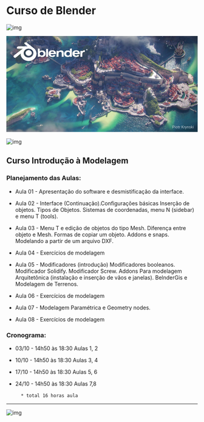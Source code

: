 # Curso de Blender

![img](https://download.blender.org/branding/blender_logo.png)

![img](./figs/splash_blender_33_lts.jpg)

![img](https://www.blender.org/wp-content/uploads/2020/07/blender_logo_no_socket_black.png?x63839)



<!--
- Apresentação do software e desmistificação da interface.
- Interface (Continuação).Configurações básicas Inserção de objetos. Tipos de Objetos. Sistemas de coordenadas,  menu N (side bar) e menu T.

- Menu T e edição de objetos do tipo Mesh. Diferença entre objeto e Mesh. Formas de copiar um objeto. Addons e snaps.

- Modificadores
- Modelagem Paramétrica e Geometry nodes. 
- BelnderGis e Modelagem de Terrenos.

 - Materiais, Slots, UVmap. Exercícios de UVunrap
- Texturas no properties, texturas no shader
- Materiais e texturas Exercício
- baixando blocos e texturas. Ajustando a cena para o render. Iluminação
- Render Image - configurações 
- Basico de animação pela timeline.  Animação de movimento de câmera - Render -->

## Curso Introdução à Modelagem

### Planejamento das Aulas:

* Aula 01 - Apresentação do software e desmistificação da interface.

* Aula 02 - Interface (Continuação).Configurações básicas Inserção de objetos. Tipos de Objetos. Sistemas de coordenadas,  menu N (sidebar) e menu T (tools).

* Aula 03 - Menu T e edição de objetos do tipo Mesh. Diferença entre objeto e Mesh. Formas de copiar um objeto. Addons e snaps.  Modelando a partir de um arquivo DXF.

* Aula 04 - Exercícios de modelagem

* Aula 05 - Modificadores (introdução) Modificadores booleanos. Modificador Solidify. Modificador Screw. Addons Para modelagem Arquitetônica (instalação e inserção de vãos e janelas). BelnderGis e Modelagem de Terrenos.

* Aula 06 - Exercícios de modelagem

* Aula 07 - Modelagem Paramétrica e Geometry nodes. 

* Aula 08 - Exercícios de modelagem


### Cronograma:


* 03/10 - 14h50 às 18:30 Aulas 1, 2

* 10/10  - 14h50 às 18:30 Aulas 3, 4

* 17/10  - 14h50 às 18:30 Aulas 5, 6

* 24/10  - 14h50 às 18:30 Aulas 7,8

        * total 16 horas aula


<hr>

![img](https://www.blender.org/wp-content/uploads/2020/07/blender_logo_no_socket_white.png?x63839)







